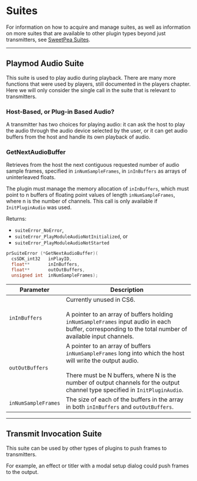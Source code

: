 # Suites

For information on how to acquire and manage suites, as well as information on more suites that are available to other plugin types beyond just transmitters, see [SweetPea Suites](../universals/sweetpea-suites.md).

---

## Playmod Audio Suite

This suite is used to play audio during playback. There are many more functions that were used by players, still documented in the players chapter. Here we will only consider the single call in the suite that is relevant to transmitters.

### Host-Based, or Plug-in Based Audio?

A transmitter has two choices for playing audio: it can ask the host to play the audio through the audio device selected by the user, or it can get audio buffers from the host and handle its own playback of audio.

### GetNextAudioBuffer

Retrieves from the host the next contiguous requested number of audio sample frames, specified in `inNumSampleFrames`, in `inInBuffers` as arrays of uninterleaved floats.

The plugin must manage the memory allocation of `inInBuffers`, which must point to n buffers of floating point values of length `inNumSampleFrames`, where n is the number of channels. This call is only available if `InitPluginAudio` was used.

Returns:

- `suiteError_NoError`,
- `suiteError_PlayModuleAudioNotInitialized`, or
- `suiteError_PlayModuleAudioNotStarted`

```cpp
prSuiteError (*GetNextAudioBuffer)(
  csSDK_int32   inPlayID,
  float**       inInBuffers,
  float**       outOutBuffers,
  unsigned int  inNumSampleFrames);
```

|      Parameter      |                                                                                                                    Description                                                                                                                    |
| ------------------- | ------------------------------------------------------------------------------------------------------------------------------------------------------------------------------------------------------------------------------------------------- |
| `inInBuffers`       | Currently unused in CS6.<br/><br/>A pointer to an array of buffers holding `inNumSampleFrames` input audio in each buffer, corresponding to the total number of available input channels.                                                         |
| `outOutBuffers`     | A pointer to an array of buffers `inNumSampleFrames` long into which the host will write the output audio.<br/><br/>There must be N buffers, where N is the number of output channels for the output channel type specified in `InitPluginAudio`. |
| `inNumSampleFrames` | The size of each of the buffers in the array in both `inInBuffers` and `outOutBuffers`.                                                                                                                                                           |

---

## Transmit Invocation Suite

This suite can be used by other types of plugins to push frames to transmitters.

For example, an effect or titler with a modal setup dialog could push frames to the output.
